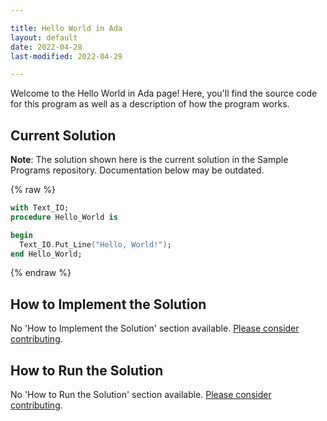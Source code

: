 ```yaml
---

title: Hello World in Ada
layout: default
date: 2022-04-28
last-modified: 2022-04-29

---
```


Welcome to the Hello World in Ada page! Here, you'll find the source code for this program as well as a description of how the program works.

## Current Solution

**Note**: The solution shown here is the current solution in the Sample Programs repository. Documentation below may be outdated.

{% raw %}

```Ada
with Text_IO;
procedure Hello_World is

begin
  Text_IO.Put_Line("Hello, World!");
end Hello_World;
```

{% endraw %}

## How to Implement the Solution

No 'How to Implement the Solution' section available. [Please consider contributing](https://github.com/TheRenegadeCoder/sample-programs-website).

## How to Run the Solution

No 'How to Run the Solution' section available. [Please consider contributing](https://github.com/TheRenegadeCoder/sample-programs-website).